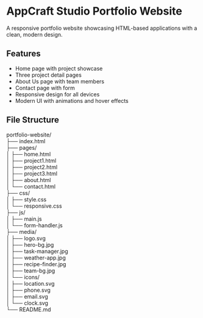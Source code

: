 # AppCraft Studio Portfolio Website

A responsive portfolio website showcasing HTML-based applications with a clean, modern design.

## Features

- Home page with project showcase
- Three project detail pages
- About Us page with team members
- Contact page with form
- Responsive design for all devices
- Modern UI with animations and hover effects

## File Structure

portfolio-website/                                                                                                                                                     
├── index.html                                                                                                                                                     
├── pages/                                                                                                                                                                  
│   ├── home.html                                                                                                                                                       
│   ├── project1.html                                                                                                                                                       
│   ├── project2.html                                                                                                                                                       
│   ├── project3.html                                                                                                                                                       
│   ├── about.html                                                                                                                                                       
│   └── contact.html                                                                                                                                                       
├── css/                                                                                                                                                       
│   ├── style.css                                                                                                                                                       
│   └── responsive.css                                                                                                                                                       
├── js/                                                                                                                                                       
│   ├── main.js                                                                                                                                                       
│   └── form-handler.js                                                                                                                                                       
├── media/                                                                                                                                                       
│   ├── logo.svg                                                                                                                                                       
│   ├── hero-bg.jpg                                                                                                                                                       
│   ├── task-manager.jpg                                                                                                                                                      
│   ├── weather-app.jpg                                                                                                                                                       
│   ├── recipe-finder.jpg                                                                                                                                                     
│   ├── team-bg.jpg                                                                                                                                                       
│   └── icons/                                                                                                                                                       
│       ├── location.svg                                                                                                                                                      
│       ├── phone.svg                                                                                                                                                       
│       ├── email.svg                                                                                                                                                       
│       └── clock.svg                                                                                                                                                       
└── README.md                                                                                                                                                       
